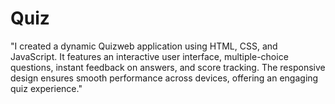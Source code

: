# Quiz
"I created a dynamic Quizweb application using HTML, CSS, and JavaScript. It features an interactive user interface, multiple-choice questions, instant feedback on answers, and score tracking. The responsive design ensures smooth performance across devices, offering an engaging quiz experience."
